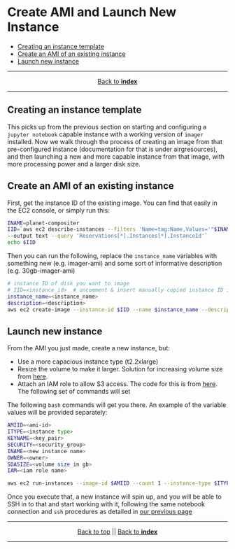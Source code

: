 Create AMI and Launch New Instance
================

  - [Creating an instance template](#creating-an-instance-template)
  - [Create an AMI of an existing
    instance](#create-an-ami-of-an-existing-instance)
  - [Launch new instance](#launch-new-instance)

-----

<center>

[Back to **index**](../README.md)

</center>

-----

## Creating an instance template

This picks up from the previous section on starting and configuring a
`jupyter notebook` capable instance with a working version of `imager`
installed. Now we walk through the process of creating an image from
that pre-configured instance (documentation for that is under
airgresources), and then launching a new and more capable instance from
that image, with more processing power and a larger disk size.

## Create an AMI of an existing instance

First, get the instance ID of the existing image. You can find that
easily in the EC2 console, or simply run this:

``` bash
INAME=planet-compositer
IID=`aws ec2 describe-instances --filters 'Name=tag:Name,Values='"$INAME"'' \
--output text --query 'Reservations[*].Instances[*].InstanceId'`
echo $IID
```

Then you can run the following, replace the `instance_name` variables
with something new (e.g. imager-ami) and some sort of informative
description (e.g. 30gb-imager-ami)

``` bash
# instance ID of disk you want to image
# IID=<instance_id>  # uncomment & insert manually copied instance ID if needed 
instance_name=<instance_name>
description=<description>
aws ec2 create-image --instance-id $IID --name $instance_name --description $description
```

## Launch new instance

From the AMI you just made, create a new instance, but:

  - Use a more capacious instance type (t2.2xlarge)
  - Resize the volume to make it larger. Solution for increasing volume
    size from
    [here](http://blog.xi-group.com/2014/06/small-tip-use-aws-cli-to-create-instances-with-bigger-root-partitions/).
  - Attach an IAM role to allow S3 access. The code for this is from
    [here](https://docs.aws.amazon.com/AWSEC2/latest/UserGuide/iam-roles-for-amazon-ec2.html#launch-instance-with-role).
    The following set of commands will set

The following `bash` commands will get you there. An example of the
variable values will be provided separately:

``` bash
AMIID=<ami-id>
ITYPE=<instance type>
KEYNAME=<key_pair>
SECURITY=<security_group>
INAME=<new instance name>
OWNER=<owner>
SDASIZE=<volume size in gb>
IAM=<iam role name>

aws ec2 run-instances --image-id $AMIID --count 1 --instance-type $ITYPE --iam-instance-profile Name=$IAM --key-name $KEYNAME --security-groups $SECURITY  --block-device-mapping "[ { \"DeviceName\": \"/dev/sda1\", \"Ebs\": { \"VolumeSize\": $SDASIZE } } ]" --tag-specifications 'ResourceType=instance,Tags=[{Key=Name,Value='$INAME'}]' 'ResourceType=volume,Tags=[{Key=Owner,Value='$OWNER'}]' 
```

Once you execute that, a new instance will spin up, and you will be able
to SSH in to that and start working with it, following the same notebook
connection and `ssh` procedures as detailed in [our previous
page](start-configure-imager.md)

-----

<center>

[Back to top](#creating-an-instance-template) || [Back to
**index**](../README.md)

</center>

-----
